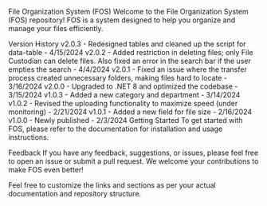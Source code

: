File Organization System (FOS)
Welcome to the File Organization System (FOS) repository! FOS is a system designed to help you organize and manage your files efficiently.

Version History
v2.0.3 - Redesigned tables and cleaned up the script for data-table - 4/15/2024
v2.0.2 - Added restriction in deleting files; only File Custodian can delete files. Also fixed an error in the search bar if the user empties the search - 4/4/2024
v2.0.1 - Fixed an issue where the transfer process created unnecessary folders, making files hard to locate - 3/16/2024
v2.0.0 - Upgraded to .NET 8 and optimized the codebase - 3/15/2024
v1.0.3 - Added a new category and department - 3/14/2024
v1.0.2 - Revised the uploading functionality to maximize speed (under monitoring) - 2/21/2024
v1.0.1 - Added a new field for file size - 2/16/2024
v1.0.0 - Newly published - 2/3/2024
Getting Started
To get started with FOS, please refer to the documentation for installation and usage instructions.

Feedback
If you have any feedback, suggestions, or issues, please feel free to open an issue or submit a pull request. We welcome your contributions to make FOS even better!

Feel free to customize the links and sections as per your actual documentation and repository structure.